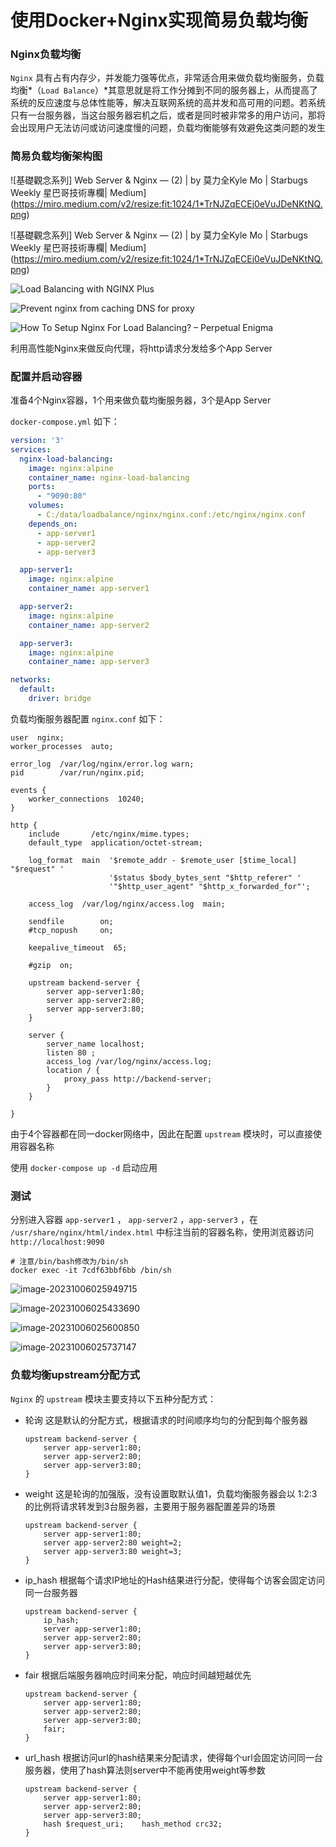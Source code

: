 # 使用Docker+Nginx实现简易负载均衡

### Nginx负载均衡

`Nginx` 具有占有内存少，并发能力强等优点，非常适合用来做负载均衡服务，负载均衡*（`Load Balance`）*其意思就是将工作分摊到不同的服务器上，从而提高了系统的反应速度与总体性能等，解决互联网系统的高并发和高可用的问题。若系统只有一台服务器，当这台服务器宕机之后，或者是同时被非常多的用户访问，那将会出现用户无法访问或访问速度慢的问题，负载均衡能够有效避免这类问题的发生

### 简易负载均衡架构图

![基礎觀念系列] Web Server & Nginx — (2) | by 莫力全Kyle Mo | Starbugs Weekly 星巴哥技術專欄|  Medium](https://miro.medium.com/v2/resize:fit:1024/1*TrNJZqECEj0eVuJDeNKtNQ.png)

![基礎觀念系列] Web Server & Nginx — (2) | by 莫力全Kyle Mo | Starbugs Weekly 星巴哥技術專欄|  Medium](https://miro.medium.com/v2/resize:fit:1024/1*TrNJZqECEj0eVuJDeNKtNQ.png)

![Load Balancing with NGINX Plus](./Docker+Nginx实现负载均衡.assets/NGINX-Plus-product-page_Load-Balancer@2x.png)

![Prevent nginx from caching DNS for proxy](./Docker+Nginx实现负载均衡.assets/nginx_proxy.png)

![How To Setup Nginx For Load Balancing? – Perpetual Enigma](./Docker+Nginx实现负载均衡.assets/2-nginx.png)

利用高性能Nginx来做反向代理，将http请求分发给多个App Server

### 配置并启动容器

准备4个Nginx容器，1个用来做负载均衡服务器，3个是App Server

`docker-compose.yml` 如下：

```yaml
version: '3'
services:
  nginx-load-balancing:
    image: nginx:alpine
    container_name: nginx-load-balancing
    ports:
      - "9090:80"
    volumes:
      - C:/data/loadbalance/nginx/nginx.conf:/etc/nginx/nginx.conf
    depends_on:
      - app-server1
      - app-server2
      - app-server3

  app-server1:
    image: nginx:alpine
    container_name: app-server1

  app-server2:
    image: nginx:alpine
    container_name: app-server2

  app-server3:
    image: nginx:alpine
    container_name: app-server3

networks:
  default:
    driver: bridge
```

负载均衡服务器配置 `nginx.conf` 如下：

```nginx
user  nginx;
worker_processes  auto;

error_log  /var/log/nginx/error.log warn;
pid        /var/run/nginx.pid;

events {
    worker_connections  10240;
}

http {
    include       /etc/nginx/mime.types;
    default_type  application/octet-stream;

    log_format  main  '$remote_addr - $remote_user [$time_local] "$request" '
                      '$status $body_bytes_sent "$http_referer" '
                      '"$http_user_agent" "$http_x_forwarded_for"';

    access_log  /var/log/nginx/access.log  main;

    sendfile        on;
    #tcp_nopush     on;

    keepalive_timeout  65;

    #gzip  on;

    upstream backend-server {
        server app-server1:80;
        server app-server2:80;
        server app-server3:80;
    }
    
    server {
        server_name localhost;
        listen 80 ;
        access_log /var/log/nginx/access.log;
        location / {
            proxy_pass http://backend-server;
        }
    }
    
}
```

由于4个容器都在同一docker网络中，因此在配置 `upstream` 模块时，可以直接使用容器名称

使用 `docker-compose up -d` 启动应用

### 测试

分别进入容器 `app-server1` ， `app-server2` ，`app-server3` ，在 `/usr/share/nginx/html/index.html` 中标注当前的容器名称，使用浏览器访问 `http://localhost:9090` 

```shell
# 注意/bin/bash修改为/bin/sh
docker exec -it 7cdf63bbf6bb /bin/sh
```

![image-20231006025949715](./Docker+Nginx实现负载均衡.assets/image-20231006025949715.png)

![image-20231006025433690](./Docker+Nginx实现负载均衡.assets/image-20231006025433690.png)

![image-20231006025600850](./Docker+Nginx实现负载均衡.assets/image-20231006025600850.png)

![image-20231006025737147](./Docker+Nginx实现负载均衡.assets/image-20231006025737147.png)

### 负载均衡upstream分配方式

`Nginx` 的 `upstream` 模块主要支持以下五种分配方式：

- 轮询
  这是默认的分配方式，根据请求的时间顺序均匀的分配到每个服务器

  ```nginx
  upstream backend-server {
      server app-server1:80;
      server app-server2:80;
      server app-server3:80;
  }
  ```

- weight
  这是轮询的加强版，没有设置取默认值1，负载均衡服务器会以 1:2:3 的比例将请求转发到3台服务器，主要用于服务器配置差异的场景

  ```nginx
  upstream backend-server {
      server app-server1:80;
      server app-server2:80 weight=2;
      server app-server3:80 weight=3;
  }
  ```

- ip_hash
  根据每个请求IP地址的Hash结果进行分配，使得每个访客会固定访问同一台服务器

  ```nginx
  upstream backend-server {
      ip_hash;
      server app-server1:80;
      server app-server2:80;
      server app-server3:80;
  }
  ```

- fair
  根据后端服务器响应时间来分配，响应时间越短越优先

  ```nginx
  upstream backend-server {
      server app-server1:80;
      server app-server2:80;
      server app-server3:80;
      fair;
  }
  ```

- url_hash
  根据访问url的hash结果来分配请求，使得每个url会固定访问同一台服务器，使用了hash算法则server中不能再使用weight等参数

  ```nginx
  upstream backend-server {
      server app-server1:80;
      server app-server2:80;
      server app-server3:80;
      hash $request_uri;    hash_method crc32;
  }
  ```